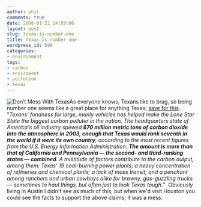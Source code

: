 ```yaml
---
author: phil
comments: true
date: 2008-01-21 14:59:06
layout: post
slug: texas-is-number-one
title: Texas is number one
wordpress_id: 698
categories:
- environment
tags:
- carbon
- enviroment
- pollution
- texas
---
```


![Don’t Mess With Texas](http://www.fak3r.com/wp-content/uploads/2008/01/texas-state-flag_small.jpg)As everyone knows, Texans like to brag, so being number one seems like a great place for anything Texas; [save for this](http://www.time.com/time/nation/article/0,8599,1704336,00.html).  "_Texans' fondness for large, manly vehicles has helped make the Lone Star State the biggest carbon polluter in the nation. The headquarters state of America's oil industry spewed **670 million metric tons of carbon dioxide into the atmosphere in 2003, enough that Texas would rank seventh in the world if it were its own country**, according to the most recent figures from the U.S. Energy Information Administration. **The amount is more than that of California and Pennsylvania — the second- and third-ranking states — combined**. A multitude of factors contribute to the carbon output, among them: Texas' 19 coal-burning power plants; a heavy concentration of refineries and chemical plants; a lack of mass transit; and a penchant among ranchers and urban cowboys alike for brawny, gas-guzzling trucks — sometimes to haul things, but often just to look Texas tough._"  Obviously living in Austin I didn't see as much of this, but when we'd visit Houston you could see the facts to support the above claims; it was a mess.
